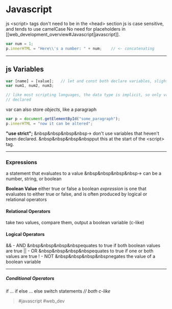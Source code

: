 # Javascript

js \<script\> tags don't need to be in the \<head\> section
js is case sensitive, and tends to use camelCase
No need for placeholders in [[web_development_overview#Javascript|javascript]].
```jsx
var num = 1;
p.innerHTML = "Here\\'s a number: " + num;    // <- concatenating
```

---
## js Variables

```jsx
var [name] = [value];   // let and const both declare variables, slightly differently
var num1, num2, num3;

// like most scripting languages, the data type is implicit, so only var needs to be
// declared
```

var can also store _objects_, like a paragraph

```jsx
var p = document.getElementById("some_paragraph");
p.innerHTML = "now it can be altered";
```

**"use strict";**
&nbsp&nbsp&nbsp&nbsp→ don't use variables that heven't been declared.
&nbsp&nbsp&nbsp&nbspput this at the start of the \<script\> tag.

---
### Expressions

a statement that evaluates to a value
&nbsp&nbsp&nbsp&nbsp→ can be a number, string, or boolean

**Boolean Value**
either true or false
a boolean _expression_ is one that evaluates to either true or false, and is often produced by logical or relational operators

#### Relational Operators
take two values, compare them, output a boolean variable (c-like)

#### Logical Operators

&& - AND
&nbsp&nbsp&nbsp&nbspequates to true if both boolean values are true
|| - OR
&nbsp&nbsp&nbsp&nbspequates to true if one or both values are true
! - NOT
&nbsp&nbsp&nbsp&nbspnegates the value of a boolean variable

---
##### Conditional Operators
if ... if else ... else
switch statements
_// both c-like_

> #javascript #web_dev

